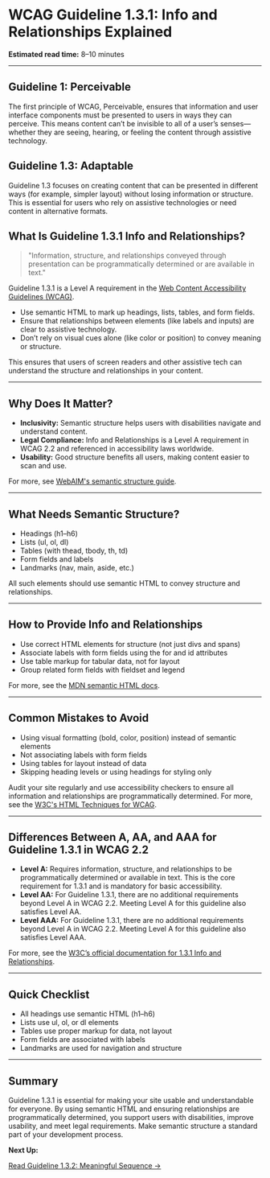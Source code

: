 <!--
title: 1.3.1 - Info and Relationships
series: Making the Web Accessible for All
description: A practical guide to WCAG Guideline 1.3.1 (Info and Relationships)—what it means, why it matters, and how to ensure information and relationships are programmatically determined or available in text.
keywords: wcag 1.3.1, info and relationships, accessibility, web standards, headings, lists, tables, digital inclusion
image: WCAG-Series-1.3.1.png
imageAlt: Blue text on yellow background saying, "Web Content Accessibiilty Guiedlines (WCAG) 1.3.1 Explained,  Info and Relationships"
status: published
date: 2025-07-01
excerpt: This guideline ensures information and relationships are programmatically determined or available in text.
-->

# **WCAG Guideline 1.3.1: Info and Relationships Explained**

**Estimated read time:** 8–10 minutes

---

## **Guideline 1: Perceivable**

The first principle of WCAG, Perceivable, ensures that information and user interface components must be presented to users in ways they can perceive. This means content can’t be invisible to all of a user’s senses—whether they are seeing, hearing, or feeling the content through assistive technology.

## **Guideline 1.3: Adaptable**

Guideline 1.3 focuses on creating content that can be presented in different ways (for example, simpler layout) without losing information or structure. This is essential for users who rely on assistive technologies or need content in alternative formats.

## **What Is Guideline 1.3.1 Info and Relationships?**

<!-- [Illustration: Web page with headings, lists, and tables marked up for screen readers] -->

> "Information, structure, and relationships conveyed through presentation can be programmatically determined or are available in text."

Guideline 1.3.1 is a Level A requirement in the [Web Content Accessibility Guidelines (WCAG)](https://www.w3.org/WAI/WCAG22/quickref/#info-and-relationships).

- Use semantic HTML to mark up headings, lists, tables, and form fields.
- Ensure that relationships between elements (like labels and inputs) are clear to assistive technology.
- Don’t rely on visual cues alone (like color or position) to convey meaning or structure.

This ensures that users of screen readers and other assistive tech can understand the structure and relationships in your content.

---

## **Why Does It Matter?**

<!-- [Infographic: Headings, lists, and tables with screen reader icons] -->

- **Inclusivity:** Semantic structure helps users with disabilities navigate and understand content.
- **Legal Compliance:** Info and Relationships is a Level A requirement in WCAG 2.2 and referenced in accessibility laws worldwide.
- **Usability:** Good structure benefits all users, making content easier to scan and use.

For more, see [WebAIM's semantic structure guide](https://webaim.org/techniques/semanticstructure/).

---

## **What Needs Semantic Structure?**

<!-- [Grid: Headings, lists, tables, forms, all with semantic markup icons] -->

- Headings (h1–h6)
- Lists (ul, ol, dl)
- Tables (with thead, tbody, th, td)
- Form fields and labels
- Landmarks (nav, main, aside, etc.)

All such elements should use semantic HTML to convey structure and relationships.

---

## **How to Provide Info and Relationships**

<!-- [Side-by-side code snippets: Semantic vs. non-semantic markup]
[Example: Form with properly associated labels] -->

- Use correct HTML elements for structure (not just divs and spans)
- Associate labels with form fields using the for and id attributes
- Use table markup for tabular data, not for layout
- Group related form fields with fieldset and legend

For more, see the [MDN semantic HTML docs](https://developer.mozilla.org/en-US/docs/Glossary/Semantics#semantics_in_html).

---

## **Common Mistakes to Avoid**

<!-- [Do/Don't graphic: Left side with semantic markup, right side with only visual cues] -->

- Using visual formatting (bold, color, position) instead of semantic elements
- Not associating labels with form fields
- Using tables for layout instead of data
- Skipping heading levels or using headings for styling only

Audit your site regularly and use accessibility checkers to ensure all information and relationships are programmatically determined. For more, see the [W3C's HTML Techniques for WCAG](https://www.w3.org/WAI/WCAG21/Techniques/html/).

---

## **Differences Between A, AA, and AAA for Guideline 1.3.1 in WCAG 2.2**

<!-- [Infographic: Three columns labeled A, AA, AAA with example requirements for each] -->

- **Level A:** Requires information, structure, and relationships to be programmatically determined or available in text. This is the core requirement for 1.3.1 and is mandatory for basic accessibility.
- **Level AA:** For Guideline 1.3.1, there are no additional requirements beyond Level A in WCAG 2.2. Meeting Level A for this guideline also satisfies Level AA.
- **Level AAA:** For Guideline 1.3.1, there are no additional requirements beyond Level A in WCAG 2.2. Meeting Level A for this guideline also satisfies Level AAA.

For more, see the [W3C’s official documentation for 1.3.1 Info and Relationships](https://www.w3.org/WAI/WCAG22/Understanding/info-and-relationships.html).

---

## **Quick Checklist**

<!-- [Checklist graphic: Icons for each item (heading, list, table, form, etc.)] -->

- All headings use semantic HTML (h1–h6)
- Lists use ul, ol, or dl elements
- Tables use proper markup for data, not layout
- Form fields are associated with labels
- Landmarks are used for navigation and structure

---

## **Summary**

<!-- [Illustration: User navigating a well-structured web page with a screen reader] -->

Guideline 1.3.1 is essential for making your site usable and understandable for everyone. By using semantic HTML and ensuring relationships are programmatically determined, you support users with disabilities, improve usability, and meet legal requirements. Make semantic structure a standard part of your development process.

**Next Up:**

[Read Guideline 1.3.2: Meaningful Sequence →](WCAG-Guideline-1-3-2-Meaningful-Sequence-Explained)

